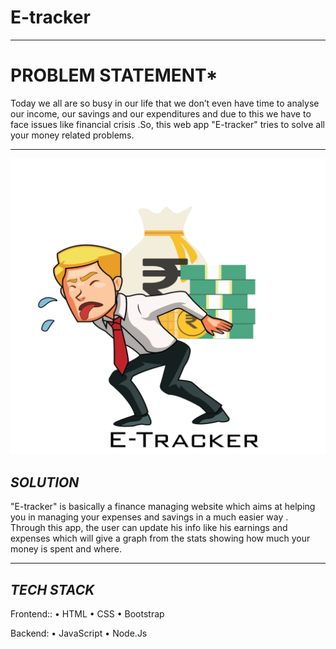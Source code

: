 # E-tracker
-------------------------
# PROBLEM STATEMENT*
 Today we all are so busy in our life that we don’t even have time to analyse our income, our savings and our expenditures and due to this we have to face issues like financial crisis .So, this web app "E-tracker" tries to solve all your money related problems.


-------------------------

![](image/logo.png)


## *SOLUTION*
"E-tracker" is basically a finance managing website which aims at helping you in managing your expenses and savings in a much easier way . 
Through this app, the user can update his info like his earnings and expenses which will give a graph from the stats showing how much your money is spent and where.

-------------------------

## *TECH STACK*

Frontend::
•	HTML
•	CSS
•	Bootstrap

Backend:
•	JavaScript
•	Node.Js



